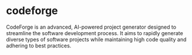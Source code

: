 # codeforge
CodeForge is an advanced, AI-powered project generator designed to streamline the software development process. It aims to rapidly generate diverse types of software projects while maintaining high code quality and adhering to best practices.
